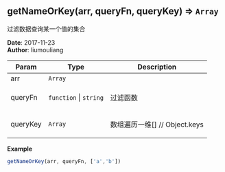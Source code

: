 ## getNameOrKey(arr, queryFn, queryKey) ⇒ <code>Array</code>
<p>过滤数据查询某一个值的集合</p>

**Date**: 2017-11-23  
**Author**: liumouliang  

| Param | Type | Description |
| --- | --- | --- |
| arr | <code>Array</code> |  |
| queryFn | <code>function</code> \| <code>string</code> | <p>过滤函数</p> |
| queryKey | <code>Array</code> | <p>数组遍历一维[] // Object.keys || Object.values</p> |

**Example**  
```javascript
getNameOrKey(arr, queryFn, ['a','b'])
```

